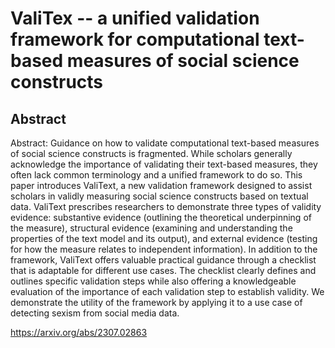 # ValiTex -- a unified validation framework for computational text-based measures of social science constructs

## Abstract

Abstract: Guidance on how to validate computational text-based measures of social science constructs is fragmented. While scholars generally acknowledge the importance of validating their text-based measures, they often lack common terminology and a unified framework to do so. This paper introduces ValiText, a new validation framework designed to assist scholars in validly measuring social science constructs based on textual data. ValiText prescribes researchers to demonstrate three types of validity evidence: substantive evidence (outlining the theoretical underpinning of the measure), structural evidence (examining and understanding the properties of the text model and its output), and external evidence (testing for how the measure relates to independent information). In addition to the framework, ValiText offers valuable practical guidance through a checklist that is adaptable for different use cases. The checklist clearly defines and outlines specific validation steps while also offering a knowledgeable evaluation of the importance of each validation step to establish validity. We demonstrate the utility of the framework by applying it to a use case of detecting sexism from social media data.

https://arxiv.org/abs/2307.02863
